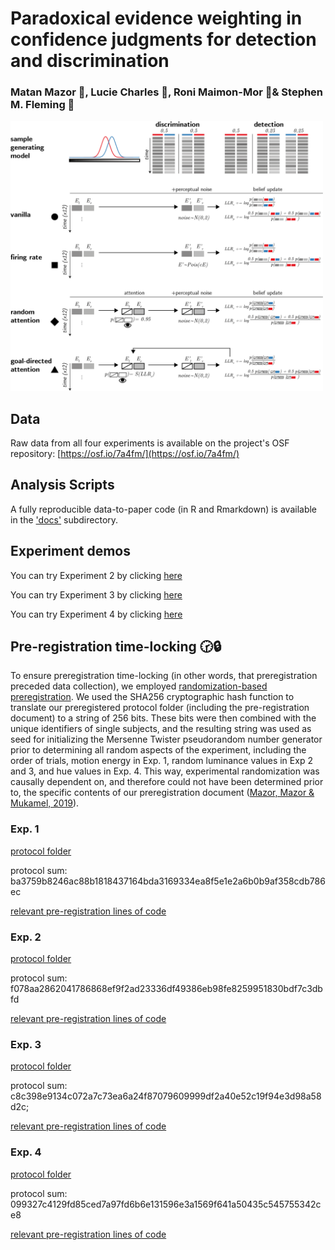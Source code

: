 # Paradoxical evidence weighting in confidence judgments for detection and discrimination
### Matan Mazor 🐜, Lucie Charles 🐜, Roni Maimon-Mor 🐜& Stephen M. Fleming 🐜

<img src="docs/figures/models2.png" alt="drawing" width="500"/>

## Data
Raw data from all four experiments is available on the project's OSF repository: [https://osf.io/7a4fm/](https://osf.io/7a4fm/)

## Analysis Scripts
A fully reproducible data-to-paper code (in R and Rmarkdown) is available in the ['docs'](https://github.com/matanmazor/reverseCorrelation/blob/main/docs/reverseCorrelationPaper.Rmd) subdirectory.

## Experiment demos

You can try Experiment 2 by clicking [here](https://matanmazor.github.io/reverseCorrelation/experiments/demos/Experiment2/)

You can try Experiment 3 by clicking [here](https://matanmazor.github.io/reverseCorrelation/experiments/demos/Experiment3/)

You can try Experiment 4 by clicking [here](https://matanmazor.github.io/reverseCorrelation/experiments/demos/Experiment4/)

## Pre-registration time-locking 🕝🔒

To ensure preregistration time-locking (in other words, that preregistration preceded data collection), we employed [randomization-based preregistration](https://medium.com/@mazormatan/cryptographic-preregistration-from-newton-to-fmri-df0968377bb2). We used the SHA256 cryptographic hash function to translate our preregistered protocol folder (including the pre-registration document) to a string of 256 bits. These bits were then combined with the unique identifiers of single subjects, and the resulting string was used as seed for initializing the Mersenne Twister pseudorandom number generator prior to determining all random aspects of the experiment, including the order of trials, motion energy in Exp. 1, random luminance values in Exp 2 and 3, and hue values in Exp. 4. This way, experimental randomization was causally dependent on, and therefore could not have been determined prior to, the specific contents of our preregistration document ([Mazor, Mazor & Mukamel, 2019](https://doi.org/10.1111/ejn.14278)).

### Exp. 1
[protocol folder](https://github.com/matanmazor/reverseCorrelation/blob/main/experiments/Experiment1/protocolFolder.zip)

protocol sum: ba3759b8246ac88b1818437164bda3169334ea8f5e1e2a6b0b9af358cdb786ec

[relevant pre-registration lines of code](https://github.com/matanmazor/reverseCorrelation/blob/cbba2d43c2ddfb0c021ee0c15b7d5b03eddd34d8/experiments/Experiment1/loadPars.m#L35-L39)

### Exp. 2
[protocol folder](https://github.com/matanmazor/reverseCorrelation/blob/cbba2d43c2ddfb0c021ee0c15b7d5b03eddd34d8/experiments/Experiment2/protocol_folder.zip)

protocol sum: f078aa2862041786868ef9f2ad23336df49386eb98fe8259951830bdf7c3dbfd

[relevant pre-registration lines of code](https://github.com/matanmazor/reverseCorrelation/blob/cbba2d43c2ddfb0c021ee0c15b7d5b03eddd34d8/experiments/Experiment2/webpage/ZylbRep.html#L677-L687)

### Exp. 3
[protocol folder](https://github.com/matanmazor/reverseCorrelation/blob/cbba2d43c2ddfb0c021ee0c15b7d5b03eddd34d8/experiments/Experiment3/protocol_folder.zip)

protocol sum: c8c398e9134c072a7c73ea6a24f87079609999df2a40e52c19f94e3d98a58d2c;

[relevant pre-registration lines of code](https://github.com/matanmazor/reverseCorrelation/blob/cbba2d43c2ddfb0c021ee0c15b7d5b03eddd34d8/experiments/Experiment3/webpage/main.js#L682-L692)

### Exp. 4
[protocol folder](https://github.com/matanmazor/reverseCorrelation/blob/main/experiments/Experiment4/protocol_folder.zip)

protocol sum: 099327c4129fd85ced7a97fd6b6e131596e3a1569f641a50435c545755342ce8

[relevant pre-registration lines of code](https://github.com/matanmazor/reverseCorrelation/blob/6d012473f41ddfc890e6f0d559b60d061b65055d/experiments/Experiment4/webpage/main.js#L806-L822)
